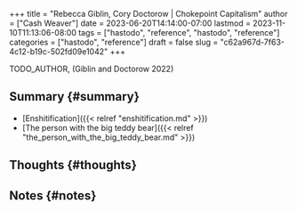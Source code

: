 +++
title = "Rebecca Giblin, Cory Doctorow | Chokepoint Capitalism"
author = ["Cash Weaver"]
date = 2023-06-20T14:14:00-07:00
lastmod = 2023-11-10T11:13:06-08:00
tags = ["hastodo", "reference", "hastodo", "reference"]
categories = ["hastodo", "reference"]
draft = false
slug = "c62a967d-7f63-4c12-b19c-502fd09e1042"
+++

TODO_AUTHOR, (Giblin and Doctorow 2022)


## Summary {#summary}

-   [Enshitification]({{< relref "enshitification.md" >}})
-   [The person with the big teddy bear]({{< relref "the_person_with_the_big_teddy_bear.md" >}})


## Thoughts {#thoughts}


## Notes {#notes}
